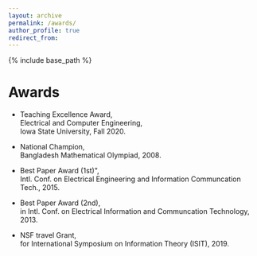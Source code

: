 ```yaml
---
layout: archive
permalink: /awards/
author_profile: true
redirect_from:
---
```


{% include base_path %}

Awards
======
* Teaching Excellence Award, <br/> Electrical and Computer Engineering, <br/> Iowa State University, Fall 2020.

* National Champion, <br/> Bangladesh Mathematical Olympiad, 2008.

* Best Paper Award (1st)", <br/> Intl. Conf. on Electrical Engineering and Information Communcation Tech., 2015.

* Best Paper Award (2nd), <br/> in Intl. Conf. on Electrical Information and Communcation Technology, 2013.

* NSF travel Grant,  <br/> for International Symposium on Information Theory (ISIT), 2019.
